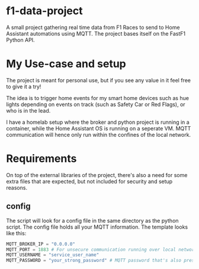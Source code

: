 # f1-data-project
A small project gathering real time data from F1 Races to send to Home Assistant automations using MQTT.
The project bases itself on the FastF1 Python API.

# My Use-case and setup
The project is meant for personal use, but if you see any value in it feel free to give it a try!

The idea is to trigger home events for my smart home devices such as hue lights depending on events on track
(such as Safety Car or Red Flags), or who is in the lead.

I have a homelab setup where the broker and python project is running in a container, while the Home Assistant OS
is running on a seperate VM. MQTT communication will hence only run within the confines of the local network.

# Requirements
On top of the external libraries of the project, there's also a need for some extra files that are expected,
but not included for security and setup reasons.

## config
The script will look for a config file in the same directory as the python script. The config file holds all
your MQTT information. The template looks like this:

```python
MQTT_BROKER_IP = "0.0.0.0" 
MQTT_PORT = 1883 # For unsecure communication running over local network
MQTT_USERNAME = "service_user_name"
MQTT_PASSWORD = "your_strong_password" # MQTT password that's also present in your Home Assistant
```
